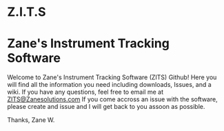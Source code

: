 # Z.I.T.S
# Zane's Instrument Tracking Software

Welcome to Zane's Instrument Tracking Software (ZITS) Github!
Here you will find all the information you need including downloads, Issues, and a wiki.
If you have any questions, feel free to email me at ZITS@Zanesolutions.com
If you come accross an issue with the software, please create and issue and I will get back to you assoon as possible.


Thanks,
Zane W.


